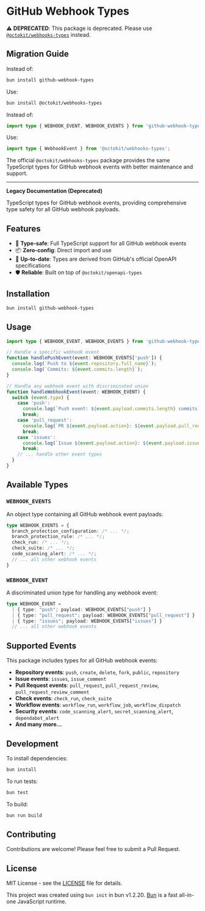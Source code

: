 # GitHub Webhook Types

⚠️ **DEPRECATED**: This package is deprecated. Please use [`@octokit/webhooks-types`](https://www.npmjs.com/package/@octokit/webhooks-types) instead.

## Migration Guide

Instead of:
```bash
bun install github-webhook-types
```

Use:
```bash
bun install @octokit/webhooks-types
```

Instead of:
```typescript
import type { WEBHOOK_EVENT, WEBHOOK_EVENTS } from 'github-webhook-types';
```

Use:
```typescript
import type { WebhookEvent } from '@octokit/webhooks-types';
```

The official `@octokit/webhooks-types` package provides the same TypeScript types for GitHub webhook events with better maintenance and support.

---

**Legacy Documentation (Deprecated)**

TypeScript types for GitHub webhook events, providing comprehensive type safety for all GitHub webhook payloads.

## Features

- 🎯 **Type-safe**: Full TypeScript support for all GitHub webhook events
- 📦 **Zero-config**: Direct import and use
- 🔄 **Up-to-date**: Types are derived from GitHub's official OpenAPI specifications
- 🛡️ **Reliable**: Built on top of `@octokit/openapi-types`

## Installation

```bash
bun install github-webhook-types
```

## Usage

```typescript
import type { WEBHOOK_EVENT, WEBHOOK_EVENTS } from 'github-webhook-types';

// Handle a specific webhook event
function handlePushEvent(event: WEBHOOK_EVENTS['push']) {
  console.log(`Push to ${event.repository.full_name}`);
  console.log(`Commits: ${event.commits.length}`);
}

// Handle any webhook event with discriminated union
function handleWebhookEvent(event: WEBHOOK_EVENT) {
  switch (event.type) {
    case 'push':
      console.log(`Push event: ${event.payload.commits.length} commits`);
      break;
    case 'pull_request':
      console.log(`PR ${event.payload.action}: ${event.payload.pull_request.title}`);
      break;
    case 'issues':
      console.log(`Issue ${event.payload.action}: ${event.payload.issue.title}`);
      break;
    // ... handle other event types
  }
}
```

## Available Types

### `WEBHOOK_EVENTS`
An object type containing all GitHub webhook event payloads:

```typescript
type WEBHOOK_EVENTS = {
  branch_protection_configuration: /* ... */;
  branch_protection_rule: /* ... */;
  check_run: /* ... */;
  check_suite: /* ... */;
  code_scanning_alert: /* ... */;
  // ... all other webhook events
}
```

### `WEBHOOK_EVENT`
A discriminated union type for handling any webhook event:

```typescript
type WEBHOOK_EVENT = 
  | { type: "push"; payload: WEBHOOK_EVENTS["push"] }
  | { type: "pull_request"; payload: WEBHOOK_EVENTS["pull_request"] }
  | { type: "issues"; payload: WEBHOOK_EVENTS["issues"] }
  // ... all other webhook events
```

## Supported Events

This package includes types for all GitHub webhook events:

- **Repository events**: `push`, `create`, `delete`, `fork`, `public`, `repository`
- **Issue events**: `issues`, `issue_comment`
- **Pull Request events**: `pull_request`, `pull_request_review`, `pull_request_review_comment`
- **Check events**: `check_run`, `check_suite`
- **Workflow events**: `workflow_run`, `workflow_job`, `workflow_dispatch`
- **Security events**: `code_scanning_alert`, `secret_scanning_alert`, `dependabot_alert`
- **And many more...**

## Development

To install dependencies:

```bash
bun install
```

To run tests:

```bash
bun test
```

To build:

```bash
bun run build
```

## Contributing

Contributions are welcome! Please feel free to submit a Pull Request.

## License

MIT License - see the [LICENSE](LICENSE) file for details.

This project was created using `bun init` in bun v1.2.20. [Bun](https://bun.com) is a fast all-in-one JavaScript runtime.
